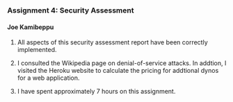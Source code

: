 ### Assignment 4: Security Assessment

#### Joe Kamibeppu

1. All aspects of this security assessment report have been correctly implemented.

2. I consulted the Wikipedia page on denial-of-service attacks. In addtion, I visited the Heroku website to calculate the pricing for addtional dynos for a web application.

3. I have spent approximately 7 hours on this assignment.
